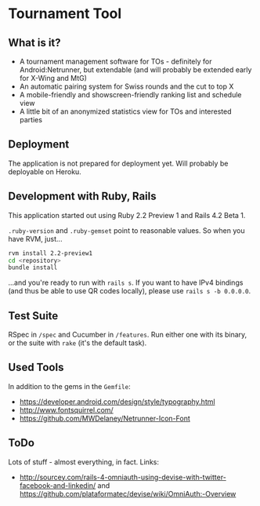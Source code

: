Tournament Tool
===

What is it?
---

* A tournament management software for TOs - definitely for Android:Netrunner, but extendable (and will probably be extended early for X-Wing and MtG)
* An automatic pairing system for Swiss rounds and the cut to top X
* A mobile-friendly and showscreen-friendly ranking list and schedule view
* A little bit of an anonymized statistics view for TOs and interested parties

Deployment
---

The application is not prepared for deployment yet. Will probably be deployable on Heroku.

Development with Ruby, Rails
---

This application started out using Ruby 2.2 Preview 1 and Rails 4.2 Beta 1.

`.ruby-version` and `.ruby-gemset` point to reasonable values. So when you have RVM, just...

```sh
rvm install 2.2-preview1
cd <repository>
bundle install
```

...and you're ready to run with `rails s`. If you want to have IPv4 bindings (and thus be able to use QR codes locally), please use `rails s -b 0.0.0.0`.

Test Suite
---

RSpec in `/spec` and Cucumber in `/features`. Run either one with its binary, or the suite with `rake` (it's the default task).

Used Tools
---

In addition to the gems in the `Gemfile`:

* https://developer.android.com/design/style/typography.html
* http://www.fontsquirrel.com/
* https://github.com/MWDelaney/Netrunner-Icon-Font

ToDo
---

Lots of stuff - almost everything, in fact. Links:

* http://sourcey.com/rails-4-omniauth-using-devise-with-twitter-facebook-and-linkedin/ and https://github.com/plataformatec/devise/wiki/OmniAuth:-Overview

